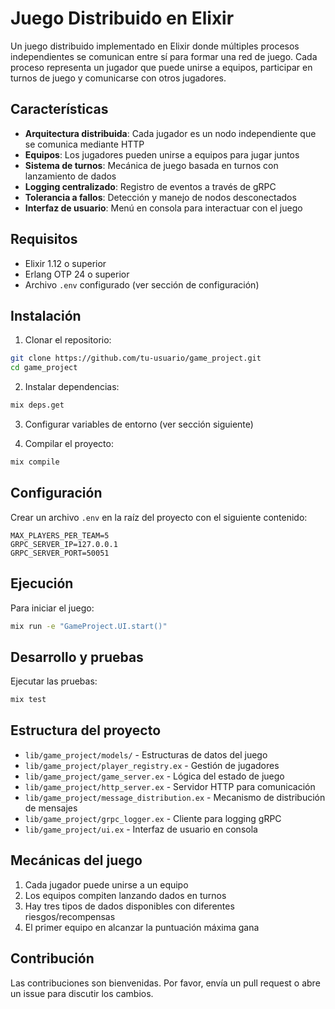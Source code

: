 # Juego Distribuido en Elixir

Un juego distribuido implementado en Elixir donde múltiples procesos independientes se comunican entre sí para formar una red de juego. Cada proceso representa un jugador que puede unirse a equipos, participar en turnos de juego y comunicarse con otros jugadores.

## Características

- **Arquitectura distribuida**: Cada jugador es un nodo independiente que se comunica mediante HTTP
- **Equipos**: Los jugadores pueden unirse a equipos para jugar juntos
- **Sistema de turnos**: Mecánica de juego basada en turnos con lanzamiento de dados
- **Logging centralizado**: Registro de eventos a través de gRPC
- **Tolerancia a fallos**: Detección y manejo de nodos desconectados
- **Interfaz de usuario**: Menú en consola para interactuar con el juego

## Requisitos

- Elixir 1.12 o superior
- Erlang OTP 24 o superior
- Archivo `.env` configurado (ver sección de configuración)

## Instalación

1. Clonar el repositorio:
```bash
git clone https://github.com/tu-usuario/game_project.git
cd game_project
```

2. Instalar dependencias:
```bash
mix deps.get
```

3. Configurar variables de entorno (ver sección siguiente)

4. Compilar el proyecto:
```bash
mix compile
```

## Configuración

Crear un archivo `.env` en la raíz del proyecto con el siguiente contenido:

```
MAX_PLAYERS_PER_TEAM=5
GRPC_SERVER_IP=127.0.0.1
GRPC_SERVER_PORT=50051
```

## Ejecución

Para iniciar el juego:

```bash
mix run -e "GameProject.UI.start()"
```

## Desarrollo y pruebas

Ejecutar las pruebas:

```bash
mix test
```

## Estructura del proyecto

- `lib/game_project/models/` - Estructuras de datos del juego
- `lib/game_project/player_registry.ex` - Gestión de jugadores
- `lib/game_project/game_server.ex` - Lógica del estado de juego
- `lib/game_project/http_server.ex` - Servidor HTTP para comunicación
- `lib/game_project/message_distribution.ex` - Mecanismo de distribución de mensajes
- `lib/game_project/grpc_logger.ex` - Cliente para logging gRPC
- `lib/game_project/ui.ex` - Interfaz de usuario en consola

## Mecánicas del juego

1. Cada jugador puede unirse a un equipo
2. Los equipos compiten lanzando dados en turnos
3. Hay tres tipos de dados disponibles con diferentes riesgos/recompensas
4. El primer equipo en alcanzar la puntuación máxima gana

## Contribución

Las contribuciones son bienvenidas. Por favor, envía un pull request o abre un issue para discutir los cambios.

